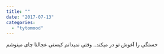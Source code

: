```yaml
---
title: ""
date: "2017-07-13"
categories: 
  - "tytomood"
---
```


خستگی را آغوش تو در میکند.. وقتی نمیدانم کیستی عجالتا چای مینوشم
